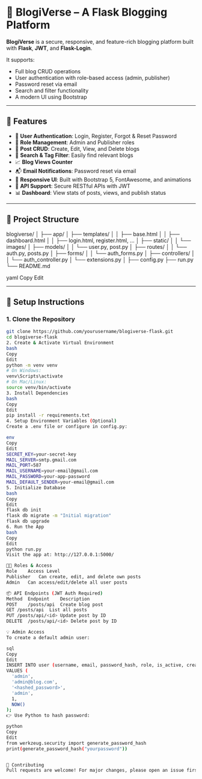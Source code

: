 # 📝 BlogiVerse – A Flask Blogging Platform

**BlogiVerse** is a secure, responsive, and feature-rich blogging platform built with **Flask**, **JWT**, and **Flask-Login**.

It supports:
- Full blog CRUD operations
- User authentication with role-based access (admin, publisher)
- Password reset via email
- Search and filter functionality
- A modern UI using Bootstrap

---

## 🚀 Features

- 🔐 **User Authentication**: Login, Register, Forgot & Reset Password
- 👥 **Role Management**: Admin and Publisher roles
- 📝 **Post CRUD**: Create, Edit, View, and Delete blogs
- 📌 **Search & Tag Filter**: Easily find relevant blogs
- 📈 **Blog Views Counter**
- 📬 **Email Notifications**: Password reset via email
- 🎨 **Responsive UI**: Built with Bootstrap 5, FontAwesome, and animations
- 🧪 **API Support**: Secure RESTful APIs with JWT
- 📊 **Dashboard**: View stats of posts, views, and publish status

---

## 📁 Project Structure

blogiverse/
│
├── app/
│ ├── templates/
│ │ ├── base.html
│ │ ├── dashboard.html
│ │ ├── login.html, register.html, ...
│ ├── static/
│ │ └── images/
│ ├── models/
│ │ └── user.py, post.py
│ ├── routes/
│ │ └── auth.py, posts.py
│ ├── forms/
│ │ └── auth_forms.py
│ ├── controllers/
│ │ └── auth_controller.py
│ └── extensions.py
│
├── config.py
├── run.py
└── README.md

yaml
Copy
Edit

---

## 🔧 Setup Instructions

### 1. Clone the Repository
```bash
git clone https://github.com/yourusername/blogiverse-flask.git
cd blogiverse-flask
2. Create & Activate Virtual Environment
bash
Copy
Edit
python -m venv venv
# On Windows:
venv\Scripts\activate
# On Mac/Linux:
source venv/bin/activate
3. Install Dependencies
bash
Copy
Edit
pip install -r requirements.txt
4. Setup Environment Variables (Optional)
Create a .env file or configure in config.py:

env
Copy
Edit
SECRET_KEY=your-secret-key
MAIL_SERVER=smtp.gmail.com
MAIL_PORT=587
MAIL_USERNAME=your-email@gmail.com
MAIL_PASSWORD=your-app-password
MAIL_DEFAULT_SENDER=your-email@gmail.com
5. Initialize Database
bash
Copy
Edit
flask db init
flask db migrate -m "Initial migration"
flask db upgrade
6. Run the App
bash
Copy
Edit
python run.py
Visit the app at: http://127.0.0.1:5000/

🧑‍💻 Roles & Access
Role	Access Level
Publisher	Can create, edit, and delete own posts
Admin	Can access/edit/delete all user posts

📦 API Endpoints (JWT Auth Required)
Method	Endpoint	Description
POST	/posts/api	Create blog post
GET	/posts/api	List all posts
PUT	/posts/api/<id>	Update post by ID
DELETE	/posts/api/<id>	Delete post by ID

💡 Admin Access
To create a default admin user:

sql
Copy
Edit
INSERT INTO user (username, email, password_hash, role, is_active, created_at)
VALUES (
  'admin',
  'admin@blog.com',
  '<hashed_password>',
  'admin',
  1,
  NOW()
);
👉 Use Python to hash password:

python
Copy
Edit
from werkzeug.security import generate_password_hash
print(generate_password_hash("yourpassword"))


🤝 Contributing
Pull requests are welcome! For major changes, please open an issue first to discuss what you'd like to modify or improve.
